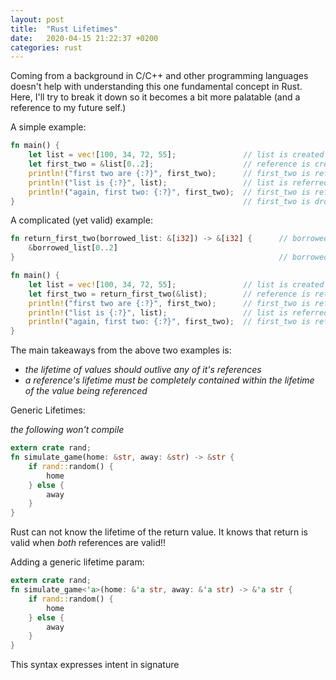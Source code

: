 ```yaml
---
layout: post
title:  "Rust Lifetimes"
date:   2020-04-15 21:22:37 +0200
categories: rust
---
```


Coming from a background in C/C++ and other programming languages doesn't help with understanding this one fundamental concept in Rust. Here, I'll try to break it down so it becomes a bit more palatable (and a reference to my future self.)

A simple example:

```rust
fn main() {
    let list = vec![100, 34, 72, 55];               // list is created
    let first_two = &list[0..2];                    // reference is created (first_two)
    println!("first two are {:?}", first_two);      // first_two is referred
    println!("list is {:?}", list);                 // list is referred
    println!("again, first two: {:?}", first_two);  // first_two is referred
}                                                   // first_two is dropped, then, list is dropped
```

A complicated (yet valid) example:

```rust
fn return_first_two(borrowed_list: &[i32]) -> &[i32] {      // borrowed_list is a reference
    &borrowed_list[0..2]
}                                                           // borrowed_list is not dropped because it references something outside of its scope

fn main() {
    let list = vec![100, 34, 72, 55];               // list is created
    let first_two = return_first_two(&list);        // reference is returned (first_two)
    println!("first two are {:?}", first_two);      // first_two is referred
    println!("list is {:?}", list);                 // list is referred
    println!("again, first two: {:?}", first_two);  // first_two is referred
}
```

The main takeaways from the above two examples is:
- _the lifetime of values should outlive any of it's references_
- _a reference's lifetime must be completely contained within the lifetime of the value being referenced_


Generic Lifetimes:

_the following won't compile_

```rust
extern crate rand;
fn simulate_game(home: &str, away: &str) -> &str {
    if rand::random() {
        home
    } else {
        away
    }
}
```

Rust can not know the lifetime of the return value. It knows that return is valid when _both_ references are valid!!

Adding a generic lifetime param:
```rust
extern crate rand;
fn simulate_game<'a>(home: &'a str, away: &'a str) -> &'a str {
    if rand::random() {
        home
    } else {
        away
    }
}
```
This syntax expresses intent in signature
